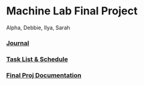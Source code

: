 # Machine Lab Final Project
Alpha, Debbie, Ilya, Sarah


### [Journal](https://github.com/sarahalyahya/machineLab_PanelStory/blob/main/journal.md)
### [Task List & Schedule](https://github.com/sarahalyahya/machineLab_PanelStory/blob/main/tasklist%26schedule.md)
### [Final Proj Documentation](https://github.com/sarahalyahya/machineLab_PanelStory/blob/024e9e9604b2f1a9f65c4180f664670b7e80ac43/finalProjDocumentation.md)
